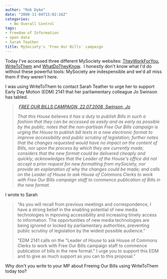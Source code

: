 ```yaml
---
author: "Rob Dyke"
date: "2008-11-04T15:02:16Z"
categories:
  - No Overall Control
tags:
- Freedom of Information
- open data
- Sarah Teather
title: MySociety's 'Free Our Bills' campaign
---
```

Today I've accessed three different MySociety websites: [TheyWorkForYou](http://www.theyworkforyou.com/), [WriteToThem](http://www.writetothem.com/) and [WhatDoTheyKnow](http://www.whatdotheyknow.com).  I honestly don't know what I'd do without these powerful tools: MySociety are indespensible and we'd all miss them if they weren't here.

I was using WriteToThem to contact Sarah Teather to urge her to support Early Day Motion (EDM) 2141 that her parliamentary colleague Jo Swinson has tabled.

>  [_FREE OUR BILLS CAMPAIGN, 22.07.2008, Swinson, Jo_](http://edmi.parliament.uk/EDMi/EDMDetails.aspx?EDMID=36490&SESSION=891)_<span></span>_
>
> _<span>That this House believes it has a duty to publish Bills in such a fashion that they can be accessed as easily and as early as possible by the public; notes that the non-partisan Free Our Bills campaign is urging the House to publish bill texts in a new electronic format to improve accessibility and public scrutiny of legislation; further notes that the changes requested would have no impact on the content of Bills, nor upon the process by which they are currently made; considers that the new format could be delivered cheaply and quickly; acknowledges that the Leader of the House's office did not accept a prior request for new formatting from mySociety, nor provide an explanation of why the changes could be made; and calls on the Leader of House to ask House of Commons Clerks to work with Free Our Bills campaign staff to commence publication of Bills in the new format.</span>_

<p class="Container">
  <!--  Motion Text Display -->
</p>

I wrote to Sarah

> "As you will recall from previous meetings and correspondence, I have a strong belief in the enabling potential of new media technologies in mproving accessibility and increasing timely access to information. The opportunities of new media technologies are being ignored or locked by parliamentary authorities, preventing public scrutiny of legislation by the widest possible audience."
>
> "EDM 2141 calls on the "Leader of House to ask House of Commons Clerks to work with Free Our Bills campaign staff to commence publication of bills in the new format." I urge you to support this EDM and to give as much support as you can to this proposal."

Why don't you write to your MP about Freeing Our Bills using WriteToThem today too?
